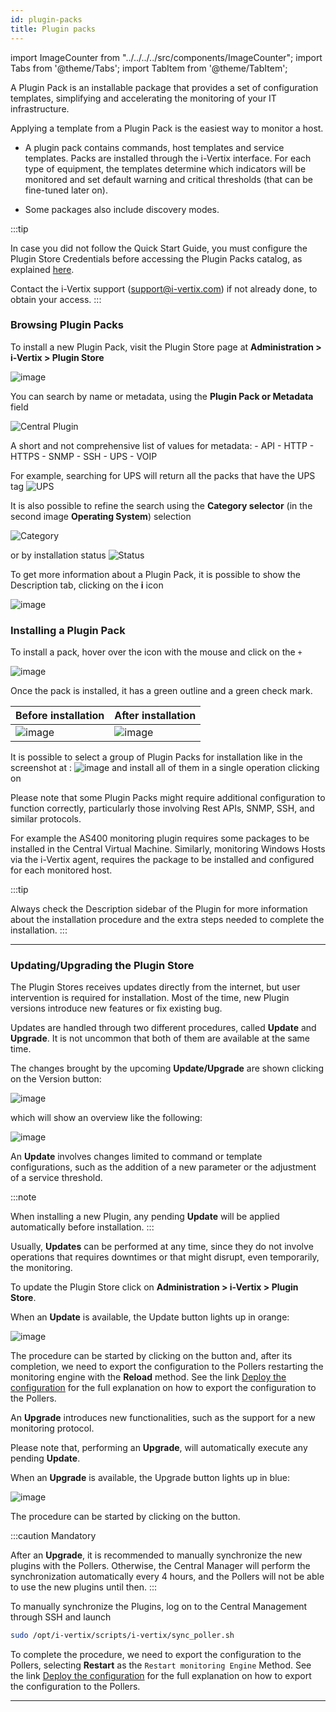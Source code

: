 ```yaml
---
id: plugin-packs
title: Plugin packs
---
```


import ImageCounter from "../../../../src/components/ImageCounter";
import Tabs from '@theme/Tabs';
import TabItem from '@theme/TabItem';

A Plugin Pack is an installable package that provides a set of configuration templates, simplifying and accelerating the monitoring of your IT infrastructure.

Applying a template from a Plugin Pack is the easiest way to monitor a host.

- A plugin pack contains commands, host templates and service templates. Packs are installed through the i-Vertix interface. For each type of equipment,
  the templates determine which indicators will be
  monitored and set default warning and critical thresholds (that can be
  fine-tuned later on).

- Some packages also include discovery modes.

:::tip

In case you did not follow the Quick Start Guide, you must configure the Plugin Store Credentials before accessing the Plugin Packs catalog, as explained [here](../../quick-start-guide/how-to-configure-central-and-poller/plugin-store-configuration.md).

Contact the i-Vertix support (support@i-vertix.com) if not already done, to obtain your access.
:::

<!---

TODO: Temporarily commented because
- the vmware agent is already installed
- the NSClient++ plugin needs additional explanation, i.e. in a dedicated page like Monitoring Windows
- the AS400 section should point to https://helpdesk.i-vertix.cloud/front/knowbaseitem.form.php?id=10

which explains how to install the AS400 package

### Connectors

Some Plugin Packs also require a Connector (e.g. AS400, VMWare) or an agent
(e.g. Windows NRPE). In that case, it is explained in the monitoring procedure for the Plugin Pack. The connectors are
included in the Plugin Packs license.

| Connector       | Description                                                                   |
|-----------------|-------------------------------------------------------------------------------|
| i-Vertix Client | NSClient++, packaged by i-Vertix, ready to use with embedded i-Vertix Plugins |
| VMWare          | Perl daemon using VMware SDK to monitor VMware platforms                      |
| AS400           | Java-based connector allowing you to execute checks on an AS400               |

--->

### Browsing Plugin Packs

To install a new Plugin Pack, visit the Plugin Store page at
**Administration > i-Vertix > Plugin Store**

![image](../../assets/monitoring-resources/monitoring-basics/ps-list.png)

You can search by name or metadata, using the **Plugin Pack or Metadata** field

![Central Plugin](../../assets/monitoring-resources/monitoring-basics/central-pp.png)

A short and not comprehensive list of values for metadata:
    - API
    - HTTP
    - HTTPS
    - SNMP
    - SSH
    - UPS
    - VOIP

For example, searching for UPS will return all the packs that have the UPS tag
![UPS](../../assets/monitoring-resources/monitoring-basics/metadata-filter.png)

It is also possible to refine the search using the **Category selector** (in the second image **Operating System**) selection

![Category](../../assets/monitoring-resources/monitoring-basics/os-pp.png)

or by installation status
![Status](../../assets/monitoring-resources/monitoring-basics/status-selector.png)

To get more information about a Plugin Pack, it is possible to show the Description tab, clicking on the **i** icon

![image](../../assets/monitoring-resources/monitoring-basics/info-pp.png)

### Installing a Plugin Pack

To install a pack, hover over the icon with the mouse and click on the ``+``

![image](../../assets/monitoring-resources/monitoring-basics/install-pp.png)

Once the pack is installed, it has a green outline and a green check mark.

| **Before installation**                                                      | **After installation**                                                             |
|------------------------------------------------------------------------------|------------------------------------------------------------------------------------|
| ![image](../../assets/monitoring-resources/monitoring-basics/install-pp.png) | ![image](../../assets/monitoring-resources/monitoring-basics/after-install-pp.png) |

It is possible to select a group of Plugin Packs for installation like in the screenshot at <ImageCounter num={1} /> :
![image](../../assets/monitoring-resources/monitoring-basics/multiple-install.png)
and install all of them in a single operation clicking on <ImageCounter num={2} />

<!--

TODO: What are the dependencies that still need to be managed?
The section is not clear.

### Managing dependencies

During installation, some objects in the pack may not be installed. These objects are often additional configuration
objects and are not required to deploy the configuration templates provided by the pack.
--->

Please note that some Plugin Packs might require additional configuration to function correctly, particularly those involving Rest APIs, SNMP, SSH, and similar protocols.

For example the AS400 monitoring plugin requires some packages to be installed in the Central Virtual Machine.
Similarly, monitoring Windows Hosts via the i-Vertix agent, requires the package to be installed and configured for each monitored host.

:::tip

Always check the Description sidebar of the Plugin for more information about the installation procedure and the extra steps needed to complete the installation.
:::

---

### Updating/Upgrading the Plugin Store

The Plugin Stores receives updates directly from the internet, but user intervention is required for installation.
Most of the time, new Plugin versions introduce new features or fix existing bug.

Updates are handled through two different procedures, called **Update** and **Upgrade**.
It is not uncommon that both of them are available at the same time.

The changes brought by the upcoming **Update/Upgrade** are shown clicking on the
Version button:

![image](../../assets/monitoring-resources/monitoring-basics/topbar_version.png)

which will show an overview like the following:

![image](../../assets/monitoring-resources/monitoring-basics/ver_2-pp.png)

<!--
![image](../../assets/monitoring-resources/monitoring-basics/upd-upg-pp.png)
-->

<Tabs>
<TabItem value="update" label="Update" default>

An **Update** involves changes limited to command or template configurations, such as the addition of a new parameter or the adjustment of a service threshold.

:::note

When installing a new Plugin, any pending **Update** will be applied automatically before installation.
:::

Usually, **Updates** can be performed at any time, since they do not involve operations that requires downtimes or that might disrupt, even temporarily, the monitoring.

To update the Plugin Store click on **Administration > i-Vertix > Plugin Store**.

When an **Update** is available, the Update button lights up in orange:

![image](../../assets/monitoring-resources/monitoring-basics/topbar_update.png)

The procedure can be started by clicking on the button and, after its completion, we need to export the configuration to the Pollers restarting the monitoring engine with the **Reload** method.
See the link [Deploy the configuration](../../monitoring-resources/monitoring-basics/config-deploy.md) for the full explanation on how to export the configuration to the Pollers.
</TabItem>

<TabItem value="upgrade" label="Upgrade">

An **Upgrade** introduces new functionalities, such as the support for a new monitoring protocol.

Please note that, performing an **Upgrade**, will automatically execute any pending **Update**.

When an **Upgrade** is available, the Upgrade button lights up in blue:

![image](../../assets/monitoring-resources/monitoring-basics/topbar_upgrade.png)

The procedure can be started by clicking on the button.

:::caution Mandatory

After an **Upgrade**, it is recommended to manually synchronize the new plugins with the Pollers. Otherwise, the Central Manager will perform the synchronization automatically every 4 hours, and the Pollers will not be able to use the new plugins until then.
:::

To manually synchronize the Plugins, log on to the Central Management through SSH and launch

```bash
sudo /opt/i-vertix/scripts/i-vertix/sync_poller.sh
```

To complete the procedure, we need to export the configuration to the Pollers, selecting **Restart** as the `Restart monitoring Engine` Method.
See the link [Deploy the configuration](../../monitoring-resources/monitoring-basics/config-deploy.md) for the full explanation on how to export the configuration to the Pollers.
</TabItem>
</Tabs>

---

<!---

TODO: Currently re-installation is not possible

### Re-Install a Plugin Pack

You can re-install a plugin pack (in case of some issue) by clicking the **Re-Install** button.

:::caution
At the moment, the re-install resets **every** template contained in the plugin pack (also the generic-host and generic-service template for
example).

Any custom data or setting of every template which is part of this plugin pack will be removed.
:::

![image](../../assets/monitoring-resources/monitoring-basics/reinstall-pp.png)

--->